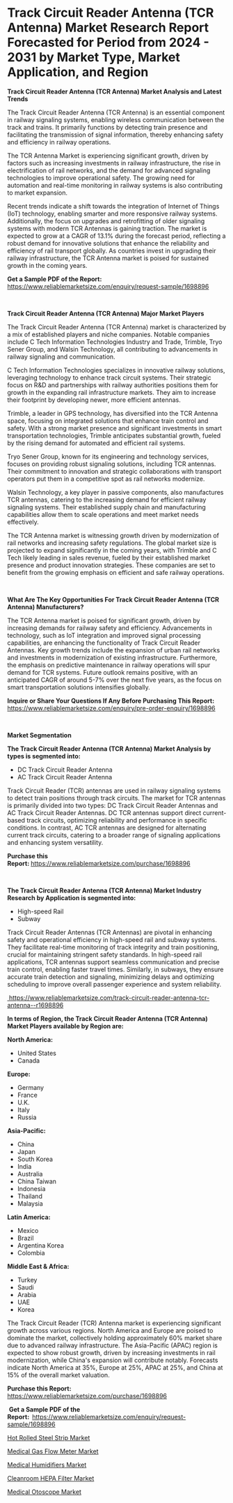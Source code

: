 <p><h1>Track Circuit Reader Antenna (TCR Antenna) Market Research Report Forecasted for Period from 2024 -  2031 by Market Type, Market Application, and Region</h1></p><p><strong>Track Circuit Reader Antenna (TCR Antenna) Market Analysis and Latest Trends</strong></p>
<p><p>The Track Circuit Reader Antenna (TCR Antenna) is an essential component in railway signaling systems, enabling wireless communication between the track and trains. It primarily functions by detecting train presence and facilitating the transmission of signal information, thereby enhancing safety and efficiency in railway operations.</p><p>The TCR Antenna Market is experiencing significant growth, driven by factors such as increasing investments in railway infrastructure, the rise in electrification of rail networks, and the demand for advanced signaling technologies to improve operational safety. The growing need for automation and real-time monitoring in railway systems is also contributing to market expansion.</p><p>Recent trends indicate a shift towards the integration of Internet of Things (IoT) technology, enabling smarter and more responsive railway systems. Additionally, the focus on upgrades and retrofitting of older signaling systems with modern TCR Antennas is gaining traction. The market is expected to grow at a CAGR of 13.1% during the forecast period, reflecting a robust demand for innovative solutions that enhance the reliability and efficiency of rail transport globally. As countries invest in upgrading their railway infrastructure, the TCR Antenna market is poised for sustained growth in the coming years.</p></p>
<p><strong>Get a Sample PDF of the Report:&nbsp;</strong> <a href="https://www.reliablemarketsize.com/enquiry/request-sample/1698896?utm_campaign=1167&utm_medium=2&utm_source=Github&utm_content=ia&utm_term=20102024&utm_id=track-circuit-reader-antenna-tcr-antenna">https://www.reliablemarketsize.com/enquiry/request-sample/1698896</a></p>
<p>&nbsp;</p>
<p><strong>Track Circuit Reader Antenna (TCR Antenna) Major Market Players</strong></p>
<p><p>The Track Circuit Reader Antenna (TCR Antenna) market is characterized by a mix of established players and niche companies. Notable companies include C Tech Information Technologies Industry and Trade, Trimble, Tryo Sener Group, and Walsin Technology, all contributing to advancements in railway signaling and communication.</p><p>C Tech Information Technologies specializes in innovative railway solutions, leveraging technology to enhance track circuit systems. Their strategic focus on R&D and partnerships with railway authorities positions them for growth in the expanding rail infrastructure markets. They aim to increase their footprint by developing newer, more efficient antennas.</p><p>Trimble, a leader in GPS technology, has diversified into the TCR Antenna space, focusing on integrated solutions that enhance train control and safety. With a strong market presence and significant investments in smart transportation technologies, Trimble anticipates substantial growth, fueled by the rising demand for automated and efficient rail systems.</p><p>Tryo Sener Group, known for its engineering and technology services, focuses on providing robust signaling solutions, including TCR antennas. Their commitment to innovation and strategic collaborations with transport operators put them in a competitive spot as rail networks modernize.</p><p>Walsin Technology, a key player in passive components, also manufactures TCR antennas, catering to the increasing demand for efficient railway signaling systems. Their established supply chain and manufacturing capabilities allow them to scale operations and meet market needs effectively.</p><p>The TCR Antenna market is witnessing growth driven by modernization of rail networks and increasing safety regulations. The global market size is projected to expand significantly in the coming years, with Trimble and C Tech likely leading in sales revenue, fueled by their established market presence and product innovation strategies. These companies are set to benefit from the growing emphasis on efficient and safe railway operations.</p></p>
<p>&nbsp;</p>
<p><strong>What Are The Key Opportunities For Track Circuit Reader Antenna (TCR Antenna) Manufacturers?</strong></p>
<p><p>The TCR Antenna market is poised for significant growth, driven by increasing demands for railway safety and efficiency. Advancements in technology, such as IoT integration and improved signal processing capabilities, are enhancing the functionality of Track Circuit Reader Antennas. Key growth trends include the expansion of urban rail networks and investments in modernization of existing infrastructure. Furthermore, the emphasis on predictive maintenance in railway operations will spur demand for TCR systems. Future outlook remains positive, with an anticipated CAGR of around 5-7% over the next five years, as the focus on smart transportation solutions intensifies globally.</p></p>
<p><strong>Inquire or Share Your Questions If Any Before Purchasing This Report:</strong> <a href="https://www.reliablemarketsize.com/enquiry/pre-order-enquiry/1698896?utm_campaign=1167&utm_medium=2&utm_source=Github&utm_content=ia&utm_term=20102024&utm_id=track-circuit-reader-antenna-tcr-antenna">https://www.reliablemarketsize.com/enquiry/pre-order-enquiry/1698896</a></p>
<p>&nbsp;</p>
<p><strong>Market Segmentation</strong></p>
<p><strong>The Track Circuit Reader Antenna (TCR Antenna) Market Analysis by types is segmented into:</strong></p>
<p><ul><li>DC Track Circuit Reader Antenna</li><li>AC Track Circuit Reader Antenna</li></ul></p>
<p><p>Track Circuit Reader (TCR) antennas are used in railway signaling systems to detect train positions through track circuits. The market for TCR antennas is primarily divided into two types: DC Track Circuit Reader Antennas and AC Track Circuit Reader Antennas. DC TCR antennas support direct current-based track circuits, optimizing reliability and performance in specific conditions. In contrast, AC TCR antennas are designed for alternating current track circuits, catering to a broader range of signaling applications and enhancing system versatility.</p></p>
<p><strong>Purchase this Report:&nbsp;</strong><a href="https://www.reliablemarketsize.com/purchase/1698896?utm_campaign=1167&utm_medium=2&utm_source=Github&utm_content=ia&utm_term=20102024&utm_id=track-circuit-reader-antenna-tcr-antenna">https://www.reliablemarketsize.com/purchase/1698896</a></p>
<p>&nbsp;</p>
<p><strong>The Track Circuit Reader Antenna (TCR Antenna) Market Industry Research by Application is segmented into:</strong></p>
<p><ul><li>High-speed Rail</li><li>Subway</li></ul></p>
<p><p>Track Circuit Reader Antennas (TCR Antennas) are pivotal in enhancing safety and operational efficiency in high-speed rail and subway systems. They facilitate real-time monitoring of track integrity and train positioning, crucial for maintaining stringent safety standards. In high-speed rail applications, TCR antennas support seamless communication and precise train control, enabling faster travel times. Similarly, in subways, they ensure accurate train detection and signaling, minimizing delays and optimizing scheduling to improve overall passenger experience and system reliability.</p></p>
<p><a href="https://www.reliablemarketsize.com/track-circuit-reader-antenna-tcr-antenna--r1698896?utm_campaign=1167&utm_medium=2&utm_source=Github&utm_content=ia&utm_term=20102024&utm_id=track-circuit-reader-antenna-tcr-antenna">&nbsp;https://www.reliablemarketsize.com/track-circuit-reader-antenna-tcr-antenna--r1698896</a></p>
<p><strong>In terms of Region, the Track Circuit Reader Antenna (TCR Antenna) Market Players available by Region are:</strong></p>
<p>
    <p> <strong> North America: </strong>
        <ul>
            <li>United States</li>
            <li>Canada</li>
        </ul>
        </p> 
    <p> <strong> Europe: </strong>
        <ul>
            <li>Germany</li>
            <li>France</li>
            <li>U.K.</li>
            <li>Italy</li>
            <li>Russia</li>
        </ul>
        </p> 
    <p> <strong> Asia-Pacific: </strong>
        <ul>
            <li>China</li>
            <li>Japan</li>
            <li>South Korea</li>
            <li>India</li>
            <li>Australia</li>
            <li>China Taiwan</li>
            <li>Indonesia</li>
            <li>Thailand</li>
            <li>Malaysia</li>
        </ul>
        </p> 
    <p> <strong> Latin America: </strong>
        <ul>
            <li>Mexico</li>
            <li>Brazil</li>
            <li>Argentina Korea</li>
            <li>Colombia</li>
        </ul>
        </p> 
    <p> <strong> Middle East & Africa: </strong>
        <ul>
            <li>Turkey</li>
            <li>Saudi</li>
            <li>Arabia</li>
            <li>UAE</li>
            <li>Korea</li>
        </ul>
    </p>
    </p>
<p><p>The Track Circuit Reader (TCR) Antenna market is experiencing significant growth across various regions. North America and Europe are poised to dominate the market, collectively holding approximately 60% market share due to advanced railway infrastructure. The Asia-Pacific (APAC) region is expected to show robust growth, driven by increasing investments in rail modernization, while China's expansion will contribute notably. Forecasts indicate North America at 35%, Europe at 25%, APAC at 25%, and China at 15% of the overall market valuation.</p></p>
<p><strong>Purchase this Report: </strong><a href="https://www.reliablemarketsize.com/purchase/1698896?utm_campaign=1167&utm_medium=2&utm_source=Github&utm_content=ia&utm_term=20102024&utm_id=track-circuit-reader-antenna-tcr-antenna">https://www.reliablemarketsize.com/purchase/1698896</a></p>
<p>&nbsp;<strong>Get a Sample PDF of the Report:&nbsp;&nbsp;</strong><a href="https://www.reliablemarketsize.com/enquiry/request-sample/1698896?utm_campaign=1167&utm_medium=2&utm_source=Github&utm_content=ia&utm_term=20102024&utm_id=track-circuit-reader-antenna-tcr-antenna">https://www.reliablemarketsize.com/enquiry/request-sample/1698896</a></p>
<p><strong></strong></p>
<p><p><a href="https://issuu.com/reportprime-2/docs/hot-rolled-steel-strip-market-size-_75ae461c562482?utm_campaign=1167&utm_medium=2&utm_source=Github&utm_content=ia&utm_term=20102024&utm_id=track-circuit-reader-antenna-tcr-antenna">Hot Rolled Steel Strip Market</a></p><p><a href="https://www.linkedin.com/pulse/medical-gas-flow-meter-market-research-report-2024-2031-o8fie?utm_campaign=1167&utm_medium=2&utm_source=Github&utm_content=ia&utm_term=20102024&utm_id=track-circuit-reader-antenna-tcr-antenna">Medical Gas Flow Meter Market</a></p><p><a href="https://www.linkedin.com/pulse/medical-humidifiers-market-global-insights-sales-trends-hwxee?utm_campaign=1167&utm_medium=2&utm_source=Github&utm_content=ia&utm_term=20102024&utm_id=track-circuit-reader-antenna-tcr-antenna">Medical Humidifiers Market</a></p><p><a href="https://issuu.com/reportprime-2/docs/cleanroom-hepa-filter-market-size-2_ecb260f1ce5643?utm_campaign=1167&utm_medium=2&utm_source=Github&utm_content=ia&utm_term=20102024&utm_id=track-circuit-reader-antenna-tcr-antenna">Cleanroom HEPA Filter Market</a></p><p><a href="https://www.linkedin.com/pulse/global-medical-otoscope-market-sector2024-2031-metrics-tjqye?utm_campaign=1167&utm_medium=2&utm_source=Github&utm_content=ia&utm_term=20102024&utm_id=track-circuit-reader-antenna-tcr-antenna">Medical Otoscope Market</a></p></p>